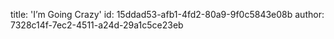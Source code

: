 title: 'I’m Going Crazy'
id: 15ddad53-afb1-4fd2-80a9-9f0c5843e08b
author: 7328c14f-7ec2-4511-a24d-29a1c5ce23eb
